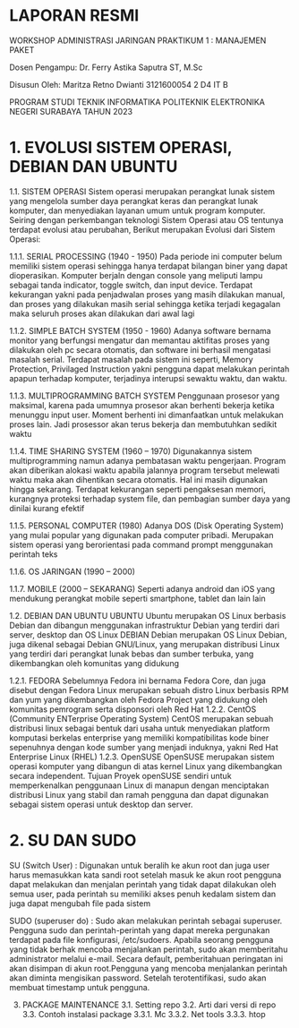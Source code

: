 # LAPORAN RESMI
WORKSHOP ADMINISTRASI JARINGAN
PRAKTIKUM 1 : MANAJEMEN PAKET















Dosen Pengampu:
 Dr. Ferry Astika Saputra ST, M.Sc	

Disusun Oleh:
Maritza Retno Dwianti
3121600054
2 D4 IT B


PROGRAM STUDI TEKNIK INFORMATIKA
POLITEKNIK ELEKTRONIKA NEGERI SURABAYA
TAHUN 2023
# 1.	EVOLUSI SISTEM OPERASI, DEBIAN DAN UBUNTU

1.1.	SISTEM OPERASI
Sistem operasi merupakan perangkat lunak sistem yang mengelola sumber daya perangkat keras dan perangkat lunak komputer, dan menyediakan layanan umum untuk program komputer. Seiring dengan perkembangan teknologi Sistem Operasi atau OS tentunya terdapat evolusi atau perubahan, Berikut merupakan Evolusi dari Sistem Operasi:

1.1.1.	SERIAL PROCESSING (1940 - 1950)
Pada periode ini computer belum memiliki sistem operasi sehingga hanya terdapat bilangan biner yang dapat dioperasikan. Komputer berjaln dengan console yang meliputi lampu sebagai tanda indicator, toggle switch, dan input device. Terdapat kekurangan yakni pada penjadwalan proses yang masih dilakukan manual, dan proses yang dilakukan masih serial sehingga ketika terjadi kegagalan maka seluruh proses akan dilakukan dari awal lagi

1.1.2.	SIMPLE BATCH SYSTEM (1950 - 1960)
Adanya software bernama monitor yang berfungsi mengatur dan memantau aktifitas  proses yang dilakukan oleh pc secara otomatis, dan software ini berhasil mengatasi masalah serial. Terdapat masalah pada sistem ini seperti, Memory Protection, Privilaged Instruction yakni pengguna dapat melakukan perintah apapun terhadap komputer, terjadinya interupsi sewaktu waktu, dan waktu.

1.1.3.	MULTIPROGRAMMING BATCH SYSTEM 
Penggunaan prosesor yang maksimal, karena pada umumnya prosesor akan berhenti bekerja ketika menunggu input user. Moment berhenti ini dimanfaatkan untuk melakukan proses lain. Jadi prosessor akan terus bekerja dan membutuhkan sedikit waktu

1.1.4.	TIME SHARING SYSTEM (1960 – 1970)
Digunakannya sistem multiprogramming namun adanya pembatasan waktu pengerjaan. Program akan diberikan alokasi waktu apabila jalannya program tersebut melewati waktu maka akan dihentikan secara otomatis. Hal ini masih digunakan hingga sekarang. Terdapat kekurangan seperti pengaksesan memori, kurangnya proteksi terhadap system file, dan pembagian sumber daya yang dinilai kurang efektif

1.1.5.	PERSONAL COMPUTER (1980)
Adanya DOS (Disk Operating System) yang mulai popular yang digunakan pada computer pribadi. Merupakan sistem operasi yang berorientasi pada command prompt menggunakan perintah teks


1.1.6.	OS JARINGAN (1990 – 2000)

1.1.7.	MOBILE (2000 – SEKARANG)
Seperti adanya android dan iOS yang mendukung perangkat mobile seperti smartphone, tablet dan lain lain

1.2.	 DEBIAN DAN UBUNTU
UBUNTU
Ubuntu merupakan OS Linux berbasis Debian dan dibangun menggunakan infrastruktur Debian yang terdiri dari server, desktop dan OS Linux
DEBIAN
Debian merupakan OS Linux Debian, juga dikenal sebagai Debian GNU/Linux, yang merupakan distribusi Linux yang terdiri dari perangkat lunak bebas dan sumber terbuka, yang dikembangkan oleh komunitas yang didukung

1.2.1.	FEDORA
Sebelumnya Fedora ini bernama Fedora Core, dan juga disebut dengan Fedora Linux merupakan sebuah distro Linux berbasis RPM dan yum yang dikembangkan oleh Fedora Project yang didukung oleh komunitas pemrogram serta disponsori oleh Red Hat
1.2.2.	CentOS (Community ENTerprise Operating System)
CentOS merupakan sebuah distribusi linux sebagai bentuk dari usaha untuk menyediakan platform komputasi berkelas enterprise yang memiliki kompatibilitas kode biner sepenuhnya dengan kode sumber yang menjadi induknya, yakni Red Hat Enterprise Linux (RHEL)
1.2.3.	OpenSUSE
OpenSUSE merupakan sistem operasi komputer yang dibangun di atas kernel Linux yang dikembangkan secara independent. Tujuan Proyek openSUSE sendiri untuk memperkenalkan penggunaan Linux di manapun dengan menciptakan distribusi Linux yang stabil dan ramah pengguna dan dapat digunakan sebagai sistem operasi untuk desktop dan server.

# 2.	SU DAN SUDO
SU (Switch User) : Digunakan untuk beralih ke akun root dan juga user harus memasukkan kata sandi root setelah masuk ke akun root pengguna dapat melakukan dan menjalan perintah yang tidak dapat dilakukan oleh semua user, pada perintah su memiliki akses penuh kedalam sistem dan juga dapat mengubah file pada sistem

SUDO (superuser do) : Sudo akan melakukan perintah sebagai superuser. Pengguna sudo dan perintah-perintah yang dapat mereka pergunakan terdapat pada file konfigurasi, /etc/sudoers. Apabila seorang pengguna yang tidak berhak mencoba menjalankan perintah, sudo akan memberitahu administrator melalui e-mail. Secara default, pemberitahuan peringatan ini akan disimpan di akun root.Pengguna yang mencoba menjalankan perintah akan diminta mengisikan password. Setelah terotentifikasi, sudo akan membuat timestamp untuk pengguna.




3.	PACKAGE MAINTENANCE
3.1.	Setting repo
3.2.	Arti dari versi di repo
3.3.	Contoh instalasi package
3.3.1.	Mc
3.3.2.	Net tools
3.3.3.	htop

